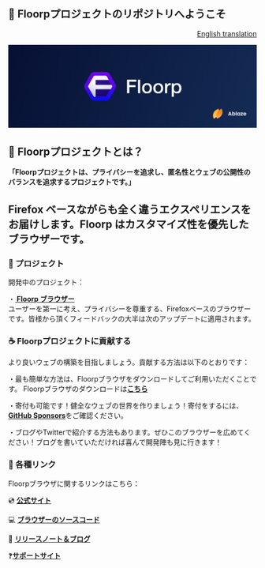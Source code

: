 ## 👋 Floorpプロジェクトのリポジトリへようこそ
<div style="text-align: right;"><a href="https://github.com/Floorp-Projects/.github/blob/main/profile/README.md">English translation</a></div>

![header](https://raw.githubusercontent.com/Floorp-Projects/.github/main/profile/header.png)



## 💫 Floorpプロジェクトとは？
<strong>「Floorpプロジェクトは、プライバシーを追求し、匿名性とウェブの公開性のバランスを追求するプロジェクトです。」</strong>

Firefox ベースながらも全く違うエクスペリエンスをお届けします。Floorp はカスタマイズ性を優先したブラウザーです。
<br>
---
### 🔨 プロジェクト

開発中のプロジェクト：

・<strong><a href="https://floorp.app"> Floorp ブラウザー</a></strong><br>ユーザーを第一に考え、プライバシーを尊重する、Firefoxベースのブラウザーです。皆様から頂くフィードバックの大半は次のアップデートに適用されます。
<br>
### ☕ Floorpプロジェクトに貢献する

より良いウェブの構築を目指しましょう。貢献する方法は以下のとおりです：

・最も簡単な方法は、Floorpブラウザをダウンロードしてご利用いただくことです。 Floorpブラウザのダウンロードは<strong><a href="https://floorp.app">こちら</a></strong>

・寄付も可能です！健全なウェブの世界を作りましょう！寄付をするには、<strong><a href="https://github.com/sponsors/Ablaze-MIRAI">GitHub Sponsors</a></strong>をご確認ください。

・ブログやTwitterで紹介する方法もあります。ぜひこのブラウザーを広めてください！ブログを書いていただければ喜んで開発陣も見に行きます！

### 👐 各種リンク

Floorpブラウザに関するリンクはこちら：

💿 <strong><a href="https://floorp.app">公式サイト</a></strong>

💻 <strong><a href="https://github.com/Floorp-Projects/Floorp">ブラウザーのソースコード</a></strong>

📘 <strong><a href="https://blog.ablaze.one/category/ablaze/ablaze-project/floorp/">リリースノート＆ブログ</a></strong>

❓<strong><a href="https://support.ablaze.one">サポートサイト</a></strong>

